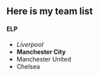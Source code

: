 ## Here is my team list

#### ELP
- _Liverpool_
- **Manchester City**
- Manchester United
- Chelsea
